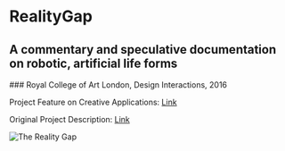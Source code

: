 # RealityGap
## A commentary and speculative documentation on robotic, artificial life forms
### Royal College of Art London, Design Interactions, 2016

Project Feature on Creative Applications: [Link](www.creativeapplications.net/arduino-2/the-reality-gap-a-commentary-and-speculative-documentation-on-robotic-artificial-life-forms/)

Original Project Description: [Link](www.riccardolardi.com/realitygap)

![The Reality Gap](http://riccardolardi.com/assets/images/realitygap/realitygap3.jpg "The Reality Gap")